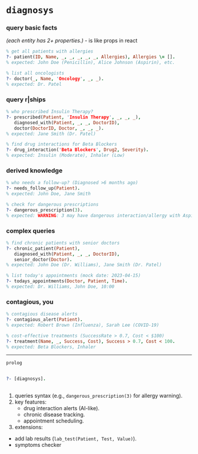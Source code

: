 # `diagnosys`

###  query basic facts
*(each entity has 2+ properties.)*  - is like props in react
```prolog
% get all patients with allergies  
?- patient(ID, Name, _, _, _, _, _, Allergies), Allergies \= [].  
% expected: John Doe (Penicillin), Alice Johnson (Aspirin), etc.  

% list all oncologists  
?- doctor(_, Name, 'Oncology', _, _).  
% expected: Dr. Patel  
```



### **query r|ships**  
```prolog
% who prescribed Insulin Therapy?  
?- prescribed(Patient, 'Insulin Therapy', _, _, _),  
   diagnosed_with(Patient, _, _, DoctorID),  
   doctor(DoctorID, Doctor, _, _, _).  
% expected: Jane Smith (Dr. Patel)  

% find drug interactions for Beta Blockers  
?- drug_interaction('Beta Blockers', Drug2, Severity).  
% expected: Insulin (Moderate), Inhaler (Low)  
```

### **derived knowledge**  
```prolog
% who needs a follow-up? (Diagnosed >6 months ago)  
?- needs_follow_up(Patient).  
% expected: John Doe, Jane Smith  

% check for dangerous prescriptions  
?- dangerous_prescription(3).  
% expected: WARNING: 3 may have dangerous interaction/allergy with Aspirin  
```

### **complex queries**  
```prolog
% find chronic patients with senior doctors  
?- chronic_patient(Patient),  
   diagnosed_with(Patient, _, _, DoctorID),  
   senior_doctor(Doctor).  
% expected: John Doe (Dr. Williams), Jane Smith (Dr. Patel)  

% list today's appointments (mock date: 2023-04-15)  
?- todays_appointments(Doctor, Patient, Time).  
% expected: Dr. Williams, John Doe, 10:00  
```

### contagious, you
```prolog
% contagious disease alerts  
?- contagious_alert(Patient).  
% expected: Robert Brown (Influenza), Sarah Lee (COVID-19)  

% cost-effective treatments (SuccessRate > 0.7, Cost < $100)  
?- treatment(Name, _, Success, Cost), Success > 0.7, Cost < 100.  
% expected: Beta Blockers, Inhaler  
```

---

`prolog`

```prolog
 
?- [diagnosys].  
 
```

1. queries syntax (e.g., `dangerous_prescription(3)` for allergy warning).  
2. key features:  
   - drug interaction alerts (AI-like).  
   - chronic disease tracking.  
   - appointment scheduling.  
3.  extensions:  
   - add lab results (`lab_test(Patient, Test, Value)`).  
   - symptoms checker  
